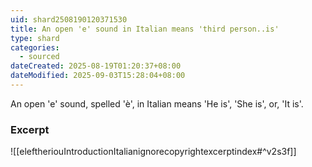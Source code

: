 ```yaml
---
uid: shard2508190120371530
title: An open 'e' sound in Italian means 'third person..is'
type: shard
categories:
  - sourced
dateCreated: 2025-08-19T01:20:37+08:00
dateModified: 2025-09-03T15:28:04+08:00
---
```

An open 'e' sound, spelled 'è', in Italian means 'He is', 'She is', or, 'It is'.

### Excerpt
![[eleftheriouIntroductionItalianignorecopyrightexcerptindex#^v2s3f]]
